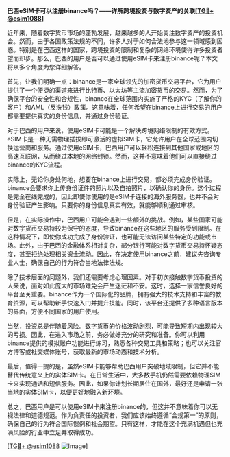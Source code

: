 **巴西eSIM卡可以注册binance吗？——详解跨境投资与数字资产的关联[[TG💪+ @esim1088](https://t.me/s/esim1088)]**

近年来，随着数字货币市场的蓬勃发展，越来越多的人开始关注数字资产的投资机会。然而，由于各国政策法规的不同，许多人对于如何合法地参与这一领域感到困惑。特别是在巴西这样的国家，跨境投资的限制和复杂的网络环境使得许多投资者望而却步。那么，巴西的用户是否可以通过使用eSIM卡来注册binance呢？本文将从多个角度为您详细解答。

首先，让我们明确一点：binance是一家全球领先的加密货币交易平台，它为用户提供了一个便捷的渠道来进行比特币、以太坊等主流加密货币的交易。然而，为了确保平台的安全性和合规性，binance在全球范围内实施了严格的KYC（了解你的客户）和AML（反洗钱）政策。这意味着，任何希望在binance上进行交易的用户都需要提供真实的身份信息，并通过身份验证。

对于巴西的用户来说，使用eSIM卡可能是一个解决跨境网络限制的有效方式。eSIM卡是一种无需物理插拔即可激活的虚拟SIM卡，它允许用户在全球范围内切换运营商和服务。通过使用eSIM卡，巴西用户可以轻松连接到其他国家或地区的高速互联网，从而绕过本地的网络封锁。然而，这并不意味着他们可以直接绕过binance的KYC流程。

实际上，无论你身处何地，想要在binance上进行交易，都必须完成身份验证。binance会要求你上传身份证件的照片以及自拍照片，以确认你的身份。这个过程是完全在线完成的，因此即使你使用的是eSIM卡连接的海外服务器，也并不会对身份验证产生影响。只要你的身份信息真实有效，就能够顺利通过审核。

但是，在实际操作中，巴西用户可能会遇到一些额外的挑战。例如，某些国家可能对数字货币交易持较为保守的态度，导致binance在这些地区的服务受到限制。在这种情况下，即使你成功完成了身份验证，也可能无法访问某些特定的功能或市场。此外，由于巴西的金融体系相对复杂，部分银行可能对数字货币交易持怀疑态度，甚至拒绝处理相关资金流动。因此，在决定使用binance之前，建议先咨询专业人士，确保自己的行为符合当地法律法规。

除了技术层面的问题外，我们还需要考虑心理因素。对于初次接触数字货币投资的人来说，面对如此庞大的市场难免会产生迷茫和不安。这时，选择一家信誉良好的平台至关重要。binance作为一个国际化的品牌，拥有强大的技术支持和丰富的教育资源，可以帮助新手快速入门并提升技能。同时，该平台还提供了多种语言版本的界面，方便不同国家的用户使用。

当然，投资总是伴随着风险。数字货币的价格波动剧烈，可能导致短期内出现较大的亏损。因此，在进入市场之前，务必做好充分的研究和准备。你可以利用binance提供的模拟账户功能进行练习，熟悉各种交易工具和策略；也可以关注官方博客或社交媒体账号，获取最新的市场动态和技术分析。

最后，值得一提的是，虽然eSIM卡能够帮助巴西用户突破地域限制，但它并不能替代传统意义上的实体SIM卡。在日常生活中，大多数手机仍然需要依赖物理SIM卡来实现通话和短信服务。因此，如果你计划长期居住在国外，最好还是申请一张当地的实体SIM卡，以便更好地融入新环境。

总之，巴西用户是可以使用eSIM卡来注册binance的，但这并不意味着你可以无视法律和道德规范。作为负责任的投资者，我们应该始终遵循“合规第一”的原则，确保自己的行为符合国际惯例和社会期望。只有这样，才能在这个充满机遇但也充满风险的行业中立足并取得成功。

[[TG💪+ @esim1088](https://t.me/s/esim1088) ![Image](https://i.postimg.cc/4NQfJmqS/Snipaste-2025-05-13-00-14-12.png)]